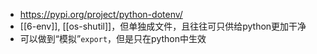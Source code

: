 - https://pypi.org/project/python-dotenv/
- [[6-env]], [[os-shutil]]，但单独成文件，且往往可只供给python更加干净
- 可以做到“模拟”`export`，但是只在python中生效